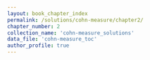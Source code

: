```yaml
---
layout: book_chapter_index
permalink: /solutions/cohn-measure/chapter2/
chapter_number: 2
collection_name: 'cohn-measure_solutions'
data_file: 'cohn-measure_toc'
author_profile: true
---
```

